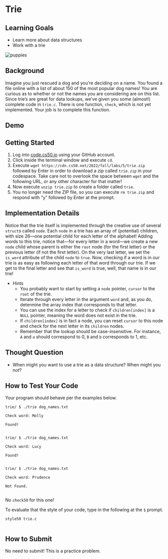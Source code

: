 # Trie


## Learning Goals


* Learn more about data structures
* Work with a trie


![puppies](https://cs50.harvard.edu/x/2023/problems/5/trie/puppies.jpeg)


## Background


Imagine you just rescued a dog and you’re deciding on a name. You found a file online with a list of about 150 of the most popular dog names! You are curious as to whether or not the names you are considering are on this list. Since trie’s are great for data lookups, we’ve given you some (almost!) complete code in `trie.c`. There is one function, `check`, which is not yet implemented. Your job is to complete this function.


## Demo



## Getting Started


1. Log into [code.cs50.io](https://code.cs50.io/) using your GitHub account.
2. Click inside the terminal window and execute `cd`.
3. Execute `wget https://cdn.cs50.net/2022/fall/labs/5/trie.zip` followed by Enter in order to download a zip called `trie.zip` in your codespace. Take care not to overlook the space between `wget` and the following URL, or any other character for that matter!
4. Now execute `unzip trie.zip` to create a folder called `trie`.
5. You no longer need the ZIP file, so you can execute `rm trie.zip` and respond with “y” followed by Enter at the prompt.


## Implementation Details


Notice that the trie itself is implemented through the creative use of several `struct`s called `node`. Each `node` in a trie has an array of (potential) children, with size 26—one potential child for each letter of the alphabet! Adding words to this trie, notice that—for every letter in a word—we create a new `node` child whose parent is either the `root` node (for the first letter) or the previous letter (if not the first letter). On the very last letter, we set the `is_word` attribute of the child `node` to `true`. Now, checking if a word is in our trie is as easy as following each letter of that word through our trie. If we get to the final letter and see that `is_word` is true, well, that name is in our trie!


* Hints
	+ You probably want to start by setting a `node` pointer, `cursor` to the `root` of the trie.
	+ Iterate through every letter in the argument `word` and, as you do, determine the array index that corresponds to that letter.
	+ You can use the index for a letter to check if `children[index]` is a `NULL` pointer, meaning the word does not exist in the trie.
	+ If `children[index]` is in fact a node, you can reset `cursor` to this node and check for the next letter in its `children` nodes.
	+ Remember that the lookup should be case-insensitive. For instance, `A` and `a` should correspond to 0, `B` and `b` corresponds to 1, etc.


## Thought Question


* When might you want to use a trie as a data structure? When might you *not*?


## How to Test Your Code


Your program should behave per the examples below.



```
trie/ $ ./trie dog_names.txt

Check word: Molly

Found!


```


```
trie/ $ ./trie dog_names.txt

Check word: Lucy

Found!


```


```
trie/ $ ./trie dog_names.txt

Check word: Prudence

Not Found.


```

No `check50` for this one!


To evaluate that the style of your code, type in the following at the `$` prompt.



```
style50 trie.c


```

## How to Submit


No need to submit! This is a practice problem.








